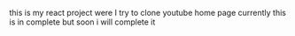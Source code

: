 this is my react project were I try to clone youtube home page
currently this is in complete but soon i will complete it
